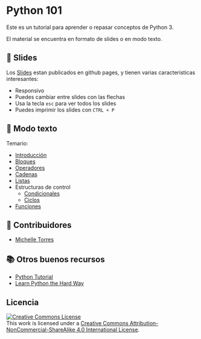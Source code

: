 # Python 101

Este es un tutorial para aprender o repasar conceptos de Python 3.

El material se encuentra en formato de slides o en modo texto.

## :movie_camera: Slides
Los [Slides](https://nmicht.github.io/python-101/index.html) estan publicados en github pages, y tienen varias caracteristicas interesantes:

- Responsivo
- Puedes cambiar entre slides con las flechas
- Usa la tecla `esc` para ver todos los slides
- Puedes imprimir los slides con `CTRL + P`

## :notebook: Modo texto
Temario:  
- [Introducción](basics.md)
- [Bloques](blocks.md)
- [Operadores](operators.md)
- [Cadenas](strings.md)
- [Listas](lists.md)
- Estructuras de control
  - [Condicionales](conditionals.md)
  - [Ciclos](loops.md)
- [Funciones](functions.md)

## :busts_in_silhouette: Contribuidores

- [Michelle Torres](https://github.com/nmicht)

## :books: Otros buenos recursos

* [Python Tutorial](https://docs.python.org/3/tutorial/)
* [Learn Python the Hard Way](https://learnpythonthehardway.org/book/)

## Licencia

<a rel="license" href="http://creativecommons.org/licenses/by-nc-sa/4.0/"><img alt="Creative Commons License" style="border-width:0" src="https://i.creativecommons.org/l/by-nc-sa/4.0/88x31.png" /></a><br />This work is licensed under a <a rel="license" href="http://creativecommons.org/licenses/by-nc-sa/4.0/">Creative Commons Attribution-NonCommercial-ShareAlike 4.0 International License</a>.
